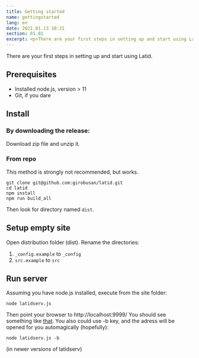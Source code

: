 ```yaml
---
title: Getting started
name: gettingstarted
lang: en
date: 2021.01.13 10:21
section: 01.01
excerpt: <p>There are your first steps in setting up and start using Latid.</p>
---
```

There are your first steps in setting up and start using Latid.
<!--cut-->

Prerequisites
-------------
- Installed node.js, version > 11
- Git, if you dare

Install
-------
### By downloading the release:

Download zip file and unzip it. 

### From repo

This method is strongly not recommended, but works.

    git clone git@github.com:girobusan/latid.git
    cd latid 
    npm install
    npm run build_all

Then look for directory named `dist`.


Setup empty site
----------------
Open distribution folder (dist). Rename the directories:

1. `_config.example` to `_config`
2. `src.example` to `src`

Run server
----------
Assuming you have node.js installed, execute from the site folder:

    node latidserv.js

Then point your browser to http://localhost:9999/ You should see something like [that](gui.md).
You also could use -b key, and the adress will be opened for you automagically (hopefully):

    node latidserv.js -b

(in newer versions of latidserv)